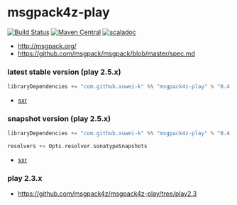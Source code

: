 # msgpack4z-play

[![Build Status](https://secure.travis-ci.org/msgpack4z/msgpack4z-play.png?branch=master)](http://travis-ci.org/msgpack4z/msgpack4z-play)
[![Maven Central](https://maven-badges.herokuapp.com/maven-central/com.github.xuwei-k/msgpack4z-play_2.11/badge.svg)](https://maven-badges.herokuapp.com/maven-central/com.github.xuwei-k/msgpack4z-play_2.11)
[![scaladoc](http://javadoc-badge.appspot.com/com.github.xuwei-k/msgpack4z-play_2.11.svg?label=scaladoc)](http://javadoc-badge.appspot.com/com.github.xuwei-k/msgpack4z-play_2.11)

- <http://msgpack.org/>
- <https://github.com/msgpack/msgpack/blob/master/spec.md>


### latest stable version (play 2.5.x)

```scala
libraryDependencies += "com.github.xuwei-k" %% "msgpack4z-play" % "0.4.0"
```

- [sxr](https://oss.sonatype.org/service/local/repositories/releases/archive/com/github/xuwei-k/msgpack4z-play_2.11/0.4.0/msgpack4z-play_2.11-0.4.0-sxr.jar/!/index.html)

### snapshot version (play 2.5.x)

```scala
libraryDependencies += "com.github.xuwei-k" %% "msgpack4z-play" % "0.4.1-SNAPSHOT"

resolvers += Opts.resolver.sonatypeSnapshots
```

- [sxr](https://oss.sonatype.org/service/local/repositories/snapshots/archive/com/github/xuwei-k/msgpack4z-play_2.11/0.4.1-SNAPSHOT/msgpack4z-play_2.11-0.4.1-SNAPSHOT-sxr.jar/!/index.html)


### play 2.3.x

- <https://github.com/msgpack4z/msgpack4z-play/tree/play2.3>
